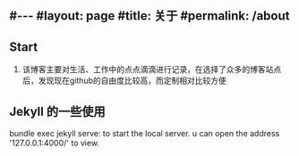#---
#layout: page
#title: 关于
#permalink: /about
---

## Start
1. 该博客主要对生活、工作中的点点滴滴进行记录，在选择了众多的博客站点后，发现现在github的自由度比较高，而定制相对比较方便 

## Jekyll 的一些使用
bundle exec jekyll serve: to start the local server. u can open the address '127.0.0.1:4000/' to view.
